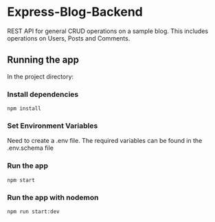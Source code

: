 # Express-Blog-Backend
REST API for general CRUD operations on a sample blog.
This includes operations on Users, Posts and Comments. 

## Running the app

In the project directory:

### Install dependencies
`npm install`

### Set Environment Variables
Need to create a .env file. The required variables can be found in the .env.schema file

### Run the app
`npm start`

### Run the app with nodemon
`npm run start:dev`